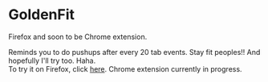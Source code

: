 # GoldenFit
Firefox and soon to be Chrome extension.

Reminds you to do pushups after every 20 tab events. Stay fit peoples!! And hopefully I'll try too. Haha. <br>
To try it on Firefox, click [here](https://addons.mozilla.org/en-US/firefox/addon/goldenfit/?src=cb-dl-recentlyadded).
Chrome extension currently in progress.
